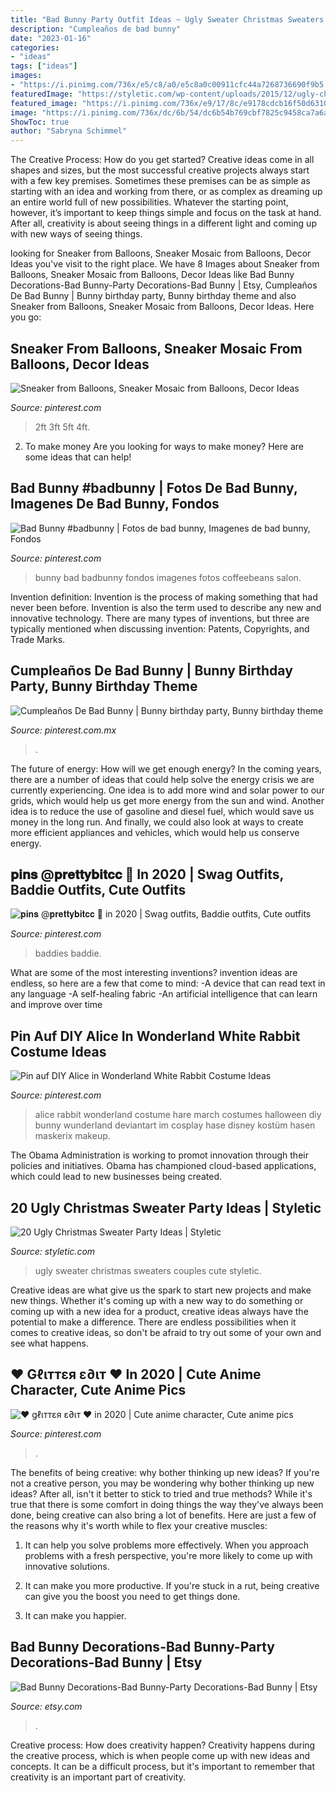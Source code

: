 ```yaml
---
title: "Bad Bunny Party Outfit Ideas ~ Ugly Sweater Christmas Sweaters Couples Cute Styletic"
description: "Cumpleaños de bad bunny"
date: "2023-01-16"
categories:
- "ideas"
tags: ["ideas"]
images:
- "https://i.pinimg.com/736x/e5/c8/a0/e5c8a0c00911cfc44a7268736690f9b5.jpg"
featuredImage: "https://styletic.com/wp-content/uploads/2015/12/ugly-christmas-sweater-party-ideas/9-ugly-christmas-sweater-party-ideas.jpg"
featured_image: "https://i.pinimg.com/736x/e9/17/8c/e9178cdcb16f50d6310bad75f8db8b46.jpg"
image: "https://i.pinimg.com/736x/dc/6b/54/dc6b54b769cbf7825c9458ca7a6af9af.jpg"
ShowToc: true
author: "Sabryna Schimmel"
---
```



The Creative Process: How do you get started?
Creative ideas come in all shapes and sizes, but the most successful creative projects always start with a few key premises. Sometimes these premises can be as simple as starting with an idea and working from there, or as complex as dreaming up an entire world full of new possibilities. Whatever the starting point, however, it’s important to keep things simple and focus on the task at hand. After all, creativity is about seeing things in a different light and coming up with new ways of seeing things.

	

		
looking for Sneaker from Balloons, Sneaker Mosaic from Balloons, Decor Ideas you've visit to the right place. We have 8 Images about Sneaker from Balloons, Sneaker Mosaic from Balloons, Decor Ideas like Bad Bunny Decorations-Bad Bunny-Party Decorations-Bad Bunny | Etsy, Cumpleaños De Bad Bunny | Bunny birthday party, Bunny birthday theme and also Sneaker from Balloons, Sneaker Mosaic from Balloons, Decor Ideas. Here you go:
		
    
## Sneaker From Balloons, Sneaker Mosaic From Balloons, Decor Ideas

<img loading=lazy src="https://i.pinimg.com/736x/e5/c8/a0/e5c8a0c00911cfc44a7268736690f9b5.jpg" onerror="this.onerror=null;this.src='https://tse4.mm.bing.net/th?id=OIP.qZbaXMeaajk5yrCNZMM7XQHaHa&amp;pid=15.1';" alt="Sneaker from Balloons, Sneaker Mosaic from Balloons, Decor Ideas">

_Source: pinterest.com_

>2ft 3ft 5ft 4ft. 

	

2. To make money
Are you looking for ways to make money? Here are some ideas that can help!

    
## Bad Bunny #badbunny | Fotos De Bad Bunny, Imagenes De Bad Bunny, Fondos

<img loading=lazy src="https://i.pinimg.com/736x/45/0a/64/450a64f583cbd4428cc7c8a767e5db0e.jpg" onerror="this.onerror=null;this.src='https://tse1.mm.bing.net/th?id=OIP.Atqb9WkfVKY4zBRQL50NTgHaLH&amp;pid=15.1';" alt="Bad Bunny #badbunny | Fotos de bad bunny, Imagenes de bad bunny, Fondos">

_Source: pinterest.com_

>bunny bad badbunny fondos imagenes fotos coffeebeans salon. 

	

Invention definition:
Invention is the process of making something that had never been before. Invention is also the term used to describe any new and innovative technology. There are many types of inventions, but three are typically mentioned when discussing invention: Patents, Copyrights, and Trade Marks.

    
## Cumpleaños De Bad Bunny | Bunny Birthday Party, Bunny Birthday Theme

<img loading=lazy src="https://i.pinimg.com/736x/e9/17/8c/e9178cdcb16f50d6310bad75f8db8b46.jpg" onerror="this.onerror=null;this.src='https://tse4.mm.bing.net/th?id=OIP.y9qtkXy6qVo25wYXy5DzCwHaJ4&amp;pid=15.1';" alt="Cumpleaños De Bad Bunny | Bunny birthday party, Bunny birthday theme">

_Source: pinterest.com.mx_

>. 

	

The future of energy: How will we get enough energy?
In the coming years, there are a number of ideas that could help solve the energy crisis we are currently experiencing. One idea is to add more wind and solar power to our grids, which would help us get more energy from the sun and wind. Another idea is to reduce the use of gasoline and diesel fuel, which would save us money in the long run. And finally, we could also look at ways to create more efficient appliances and vehicles, which would help us conserve energy.

    
## 𝐩𝐢𝐧𝐬 @𝐩𝐫𝐞𝐭𝐭𝐲𝐛𝐢𝐭𝐜𝐜 🐝 In 2020 | Swag Outfits, Baddie Outfits, Cute Outfits

<img loading=lazy src="https://i.pinimg.com/736x/22/94/f0/2294f0eaeb2b84f16f27b738c8395ae8.jpg" onerror="this.onerror=null;this.src='https://tse3.mm.bing.net/th?id=OIP.ePNGyCVCgWPPMXbpy2va3wHaJ3&amp;pid=15.1';" alt="𝐩𝐢𝐧𝐬 @𝐩𝐫𝐞𝐭𝐭𝐲𝐛𝐢𝐭𝐜𝐜 🐝 in 2020 | Swag outfits, Baddie outfits, Cute outfits">

_Source: pinterest.com_

>baddies baddie. 

	

What are some of the most interesting inventions?
invention ideas are endless, so here are a few that come to mind: 
-A device that can read text in any language 
-A self-healing fabric 
-An artificial intelligence that can learn and improve over time

    
## Pin Auf DIY Alice In Wonderland White Rabbit Costume Ideas

<img loading=lazy src="https://i.pinimg.com/736x/63/7c/68/637c68602145e3c91673c28f45767fe7--disney-halloween-halloween-costume-ideas.jpg" onerror="this.onerror=null;this.src='https://tse2.mm.bing.net/th?id=OIP.q04GG0MAAt4gGbY-tmbgrwHaLH&amp;pid=15.1';" alt="Pin auf DIY Alice in Wonderland White Rabbit Costume Ideas">

_Source: pinterest.com_

>alice rabbit wonderland costume hare march costumes halloween diy bunny wunderland deviantart im cosplay hase disney kostüm hasen maskerix makeup. 

	

The Obama Administration is working to promot innovation through their policies and initiatives. Obama has championed cloud-based applications, which could lead to new businesses being created.

    
## 20 Ugly Christmas Sweater Party Ideas | Styletic

<img loading=lazy src="https://styletic.com/wp-content/uploads/2015/12/ugly-christmas-sweater-party-ideas/9-ugly-christmas-sweater-party-ideas.jpg" onerror="this.onerror=null;this.src='https://tse1.mm.bing.net/th?id=OIP.e6Gw6a5hKFDFEWYUyXzV0gHaJ5&amp;pid=15.1';" alt="20 Ugly Christmas Sweater Party Ideas | Styletic">

_Source: styletic.com_

>ugly sweater christmas sweaters couples cute styletic. 

	

Creative ideas are what give us the spark to start new projects and make new things. Whether it's coming up with a new way to do something or coming up with a new idea for a product, creative ideas always have the potential to make a difference. There are endless possibilities when it comes to creative ideas, so don't be afraid to try out some of your own and see what happens.

    
## ♥️ Gℓιттεя ε∂ιт ♥️ In 2020 | Cute Anime Character, Cute Anime Pics

<img loading=lazy src="https://i.pinimg.com/736x/dc/6b/54/dc6b54b769cbf7825c9458ca7a6af9af.jpg" onerror="this.onerror=null;this.src='https://tse3.mm.bing.net/th?id=OIP.ZNV-ax-sYTIBM6e4f4sz2gHaHa&amp;pid=15.1';" alt="♥️ gℓιттεя ε∂ιт ♥️ in 2020 | Cute anime character, Cute anime pics">

_Source: pinterest.com_

>. 

	

The benefits of being creative: why bother thinking up new ideas?
If you're not a creative person, you may be wondering why bother thinking up new ideas? After all, isn't it better to stick to tried and true methods? While it's true that there is some comfort in doing things the way they've always been done, being creative can also bring a lot of benefits. Here are just a few of the reasons why it's worth while to flex your creative muscles:
1. It can help you solve problems more effectively. When you approach problems with a fresh perspective, you're more likely to come up with innovative solutions.

2. It can make you more productive. If you're stuck in a rut, being creative can give you the boost you need to get things done.

3. It can make you happier.

    
## Bad Bunny Decorations-Bad Bunny-Party Decorations-Bad Bunny | Etsy

<img loading=lazy src="https://i.etsystatic.com/19778569/r/il/d3c76b/2444093260/il_794xN.2444093260_plaa.jpg" onerror="this.onerror=null;this.src='https://tse1.mm.bing.net/th?id=OIP.3b2Bhk9Zu7mBySGTfUyQ1wHaNK&amp;pid=15.1';" alt="Bad Bunny Decorations-Bad Bunny-Party Decorations-Bad Bunny | Etsy">

_Source: etsy.com_

>. 

	

Creative process: How does creativity happen?
Creativity happens during the creative process, which is when people come up with new ideas and concepts. It can be a difficult process, but it's important to remember that creativity is an important part of creativity.


